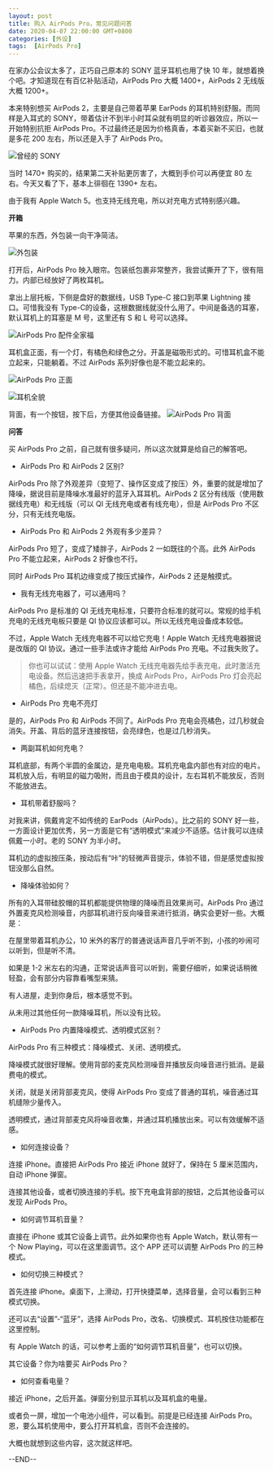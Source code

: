```yaml
---
layout: post
title: 购入 AirPods Pro，常见问题问答 
date: 2020-04-07 22:00:00 GMT+0800
categories: [外设]
tags:  [AirPods Pro]
---
```


在家办公会议太多了，正巧自己原本的 SONY 蓝牙耳机也用了快 10 年，就想着换个吧。才知道现在有百亿补贴活动，AirPods Pro 大概 1400+，AirPods 2 无线版大概 1200+。

<!-- more -->

本来特别想买 AirPods 2，主要是自己带着苹果 EarPods 的耳机特别舒服。而同样是入耳式的 SONY，带着估计不到半小时耳朵就有明显的听诊器效应，所以一开始特别抗拒 AirPods Pro。不过最终还是因为价格真香，本着买新不买旧，也就是多花 200 左右，所以还是入手了 AirPods Pro。

![曾经的 SONY](https://cdn0.yukapril.com/2020-04-07-airpods-pro-1.JPG-wm.black)

当时 1470+ 购买的，结果第二天补贴更厉害了，大概到手价可以再便宜 80 左右。今天又看了下，基本上徘徊在 1390+ 左右。

由于我有 Apple Watch 5。也支持无线充电，所以对充电方式特别感兴趣。

**开箱**

苹果的东西，外包装一向干净简洁。

![外包装](https://cdn0.yukapril.com/2020-04-07-airpods-pro-2.JPG-wm.white)

打开后，AirPods Pro 映入眼帘。包装纸包裹非常整齐，我尝试撕开了下，很有阻力。内部已经放好了两枚耳机。

拿出上层托板，下侧是盘好的数据线，USB Type-C 接口到苹果 Lightning 接口。可惜我没有 Type-C的设备，这根数据线就没什么用了。中间是备选的耳塞，默认耳机上的耳塞是 M 号，这里还有 S 和 L 号可以选择。

![AirPods Pro 配件全家福](https://cdn0.yukapril.com/2020-04-07-airpods-pro-3.JPG-wm.white)

耳机盒正面，有一个灯，有橘色和绿色之分。开盖是磁吸形式的。可惜耳机盒不能立起来，只能躺着。不过 AirPods 系列好像也是不能立起来的。

![AirPods Pro 正面](https://cdn0.yukapril.com/2020-04-07-airpods-pro-4.JPG-wm.white)

![耳机全貌](https://cdn0.yukapril.com/2020-04-07-airpods-pro-5.JPG-wm.white)

背面，有一个按钮，按下后，方便其他设备链接。
![AirPods Pro 背面](https://cdn0.yukapril.com/2020-04-07-airpods-pro-6.JPG-wm.white)

**问答**

买 AirPods Pro 之前，自己就有很多疑问，所以这次就算是给自己的解答吧。

* AirPods Pro 和 AirPods 2 区别?

AirPods Pro 除了外观差异（变短了、操作区变成了按压）外，重要的就是增加了降噪，据说目前是降噪水准最好的蓝牙入耳耳机。AirPods 2 区分有线版（使用数据线充电）和无线版（可以 QI 无线充电或者有线充电），但是 AirPods Pro 不区分，只有无线充电版。

* AirPods Pro 和 AirPods 2 外观有多少差异？

AirPods Pro 短了，变成了矮胖子，AirPods 2 一如既往的个高。此外 AirPods Pro 不能立起来，AirPods 2 好像也不行。

同时 AirPods Pro 耳机边缘变成了按压式操作，AirPods 2 还是触摸式。

* 我有无线充电器了，可以通用吗？

AirPods Pro 是标准的 QI 无线充电标准，只要符合标准的就可以。常规的给手机充电的无线充电板只要是 QI 协议应该都可以。所以无线充电设备成本较低。

不过，Apple Watch 无线充电器不可以给它充电！Apple Watch 无线充电器据说是改版的 QI 协议。通过一些手法或许才能给 AirPods Pro 充电。不过我失败了。

> 你也可以试试：使用 Apple Watch 无线充电器先给手表充电，此时激活充电设备。然后迅速把手表拿开，换成 AirPods Pro，AirPods Pro 灯会亮起橘色，后续熄灭（正常）。但还是不能冲进去电。

* AirPods Pro 充电不亮灯

是的，AirPods Pro 和 AirPods 不同了。AirPods Pro 充电会亮橘色，过几秒就会消失。开盖、背后的蓝牙连接按钮，会亮绿色，也是过几秒消失。

* 两副耳机如何充电？

耳机底部，有两个半圆的金属边，是充电电极。耳机充电盒内部也有对应的电片。耳机放入后，有明显的磁力吸附，而且由于模具的设计，左右耳机不能放反，否则不能放进去。

* 耳机带着舒服吗？

对我来讲，佩戴肯定不如传统的 EarPods（AirPods）。比之前的 SONY 好一些，一方面设计更加优秀，另一方面是它有“透明模式”来减少不适感。估计我可以连续佩戴一小时。老的 SONY 为半小时。

耳机边的虚拟按压条，按动后有“咔”的轻微声音提示，体验不错，但是感觉虚拟按钮没那么自然。

* 降噪体验如何？

所有的入耳带硅胶帽的耳机都能提供物理的降噪而且效果尚可。AirPods Pro 通过外置麦克风检测噪音，内部耳机进行反向噪音来进行抵消，确实会更好一些。大概是：

在屋里带着耳机办公，10 米外的客厅的普通说话声音几乎听不到，小孩的吵闹可以听到，但是听不清。

如果是 1-2 米左右的沟通，正常说话声音可以听到，需要仔细听，如果说话稍微轻盈，会有部分内容靠看嘴型来猜。

有人进屋，走到你身后，根本感觉不到。

从未用过其他任何一款降噪耳机，所以没有比较。

* AirPods Pro 内置降噪模式、透明模式区别？

AirPods Pro 有三种模式：降噪模式、关闭、透明模式。

降噪模式就很好理解。使用背部的麦克风检测噪音并播放反向噪音进行抵消。是最费电的模式。

关闭，就是关闭背部麦克风，使得 AirPods Pro 变成了普通的耳机，噪音通过耳机缝隙少量传入。

透明模式，通过背部麦克风将噪音收集，并通过耳机播放出来。可以有效缓解不适感。

* 如何连接设备？

连接 iPhone。直接把 AirPods Pro 接近 iPhone 就好了，保持在 5 厘米范围内，自动 iPhone 弹窗。

连接其他设备，或者切换连接的手机。按下充电盒背部的按钮，之后其他设备可以发现 AirPods Pro。

* 如何调节耳机音量？

直接在 iPhone 或其它设备上调节。此外如果你也有 Apple Watch，默认带有一个 Now Playing，可以在这里面调节。这个 APP 还可以调整 AirPods Pro 的三种模式。

* 如何切换三种模式？

首先连接 iPhone。桌面下，上滑动，打开快捷菜单，选择音量，会可以看到三种模式切换。

还可以去“设置”-“蓝牙”，选择 AirPods Pro，改名、切换模式、耳机按住功能都在这里控制。

有 Apple Watch 的话，可以参考上面的“如何调节耳机音量”，也可以切换。

其它设备？你为啥要买 AirPods Pro？

* 如何查看电量？

接近 iPhone，之后开盖。弹窗分别显示耳机以及耳机盒的电量。

或者负一屏，增加一个电池小组件，可以看到。前提是已经连接 AirPods Pro。恩，要么耳机使用中，要么打开耳机盒，否则不会连接的。

大概也就想到这些内容，这次就这样吧。

--END--
